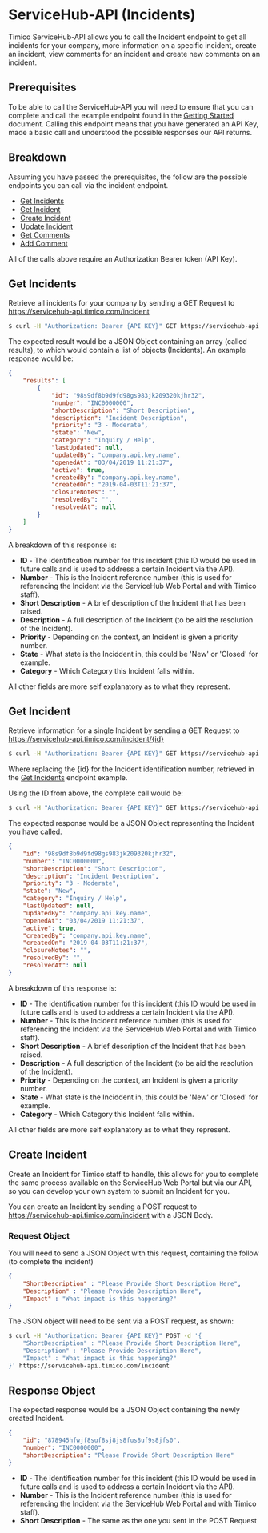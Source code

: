 # ServiceHub-API (Incidents)

Timico ServiceHub-API allows you to call the Incident endpoint to get all incidents for your company, more information on a specific incident, create an incident, view comments for an incident and create new comments on an incident.

## Prerequisites

To be able to call the ServiceHub-API you will need to ensure that you can complete and call the example endpoint found in the [Getting Started](https://github.com/timicoltd/ServiceHub-API/) document. Calling this endpoint means that you have generated an API Key, made a basic call and understood the possible responses our API returns.

## Breakdown

Assuming you have passed the prerequisites, the follow are the possible endpoints you can call via the incident endpoint.

* [Get Incidents]()
* [Get Incident]()
* [Create Incident]()
* [Update Incident]()
* [Get Comments]()
* [Add Comment]()

All of the calls above require an Authorization Bearer token (API Key).

## Get Incidents

Retrieve all incidents for your company by sending a GET Request to https://servicehub-api.timico.com/incident

```sh
$ curl -H "Authorization: Bearer {API KEY}" GET https://servicehub-api.timico.com/incident
```

The expected result would be a JSON Object containing an array (called results), to which would contain a list of objects (Incidents). An example response would be:

```json
{
    "results": [
        {
            "id": "98s9df8b9d9fd98gs983jk209320kjhr32",
            "number": "INC0000000",
            "shortDescription": "Short Description",
            "description": "Incident Description",
            "priority": "3 - Moderate",
            "state": "New",
            "category": "Inquiry / Help",
            "lastUpdated": null,
            "updatedBy": "company.api.key.name",
            "openedAt": "03/04/2019 11:21:37",
            "active": true,
            "createdBy": "company.api.key.name",
            "createdOn": "2019-04-03T11:21:37",
            "closureNotes": "",
            "resolvedBy": "",
            "resolvedAt": null
        }
    ]
}
```

A breakdown of this response is:

* **ID** - The identification number for this incident (this ID would be used in future calls and is used to address a certain Incident via the API).
* **Number** - This is the Incident reference number (this is used for referencing the Incident via the ServiceHub Web Portal and with Timico staff).
* **Short Description** - A brief description of the Incident that has been raised.
* **Description** - A full description of the Incident (to be aid the resolution of the Incident).
* **Priority** - Depending on the context, an Incident is given a priority number.
* **State** - What state is the Inciddent in, this could be 'New' or 'Closed' for example.
* **Category** - Which Category this Incident falls within.

All other fields are more self explanatory as to what they represent.

## Get Incident

Retrieve information for a single Incident by sending a GET Request to https://servicehub-api.timico.com/incident/{id}

```sh
$ curl -H "Authorization: Bearer {API KEY}" GET https://servicehub-api.timico.com/incident/{id}
```

Where replacing the {id} for the Incident identification number, retrieved in the [Get Incidents](#get-incidents) endpoint example.

Using the ID from above, the complete call would be:

```sh
$ curl -H "Authorization: Bearer {API KEY}" GET https://servicehub-api.timico.com/incident/98s9df8b9d9fd98gs983jk209320kjhr32
```

The expected response would be a JSON Object representing the Incident you have called.

```json
{
    "id": "98s9df8b9d9fd98gs983jk209320kjhr32",
    "number": "INC0000000",
    "shortDescription": "Short Description",
    "description": "Incident Description",
    "priority": "3 - Moderate",
    "state": "New",
    "category": "Inquiry / Help",
    "lastUpdated": null,
    "updatedBy": "company.api.key.name",
    "openedAt": "03/04/2019 11:21:37",
    "active": true,
    "createdBy": "company.api.key.name",
    "createdOn": "2019-04-03T11:21:37",
    "closureNotes": "",
    "resolvedBy": "",
    "resolvedAt": null
}
```

A breakdown of this response is:

* **ID** - The identification number for this incident (this ID would be used in future calls and is used to address a certain Incident via the API).
* **Number** - This is the Incident reference number (this is used for referencing the Incident via the ServiceHub Web Portal and with Timico staff).
* **Short Description** - A brief description of the Incident that has been raised.
* **Description** - A full description of the Incident (to be aid the resolution of the Incident).
* **Priority** - Depending on the context, an Incident is given a priority number.
* **State** - What state is the Inciddent in, this could be 'New' or 'Closed' for example.
* **Category** - Which Category this Incident falls within.

All other fields are more self explanatory as to what they represent.

## Create Incident

Create an Incident for Timico staff to handle, this allows for you to complete the same process available on the ServiceHub Web Portal but via our API, so you can develop your own system to submit an Incident for you.

You can create an Incident by sending a POST request to https://servicehub-api.timico.com/incident with a JSON Body.

### Request Object

You will need to send a JSON Object with this request, containing the follow (to complete the incident)

```json
{
	"ShortDescription" : "Please Provide Short Description Here",
	"Description" : "Please Provide Description Here",
	"Impact" : "What impact is this happening?"
}
```

The JSON object will need to be sent via a POST request, as shown:

```sh
$ curl -H "Authorization: Bearer {API KEY}" POST -d '{
    "ShortDescription" : "Please Provide Short Description Here",
	"Description" : "Please Provide Description Here",
	"Impact" : "What impact is this happening?"
}' https://servicehub-api.timico.com/incident
```

## Response Object

The expected response would be a JSON Object containing the newly created Incident.

```json 
{
    "id": "878945hfwjf8suf8sj8js8fus8uf9s8jfs0",
    "number": "INC0000000",
    "shortDescription": "Please Provide Short Description Here"
}
```
* **ID** - The identification number for this incident (this ID would be used in future calls and is used to address a certain Incident via the API).
* **Number** - This is the Incident reference number (this is used for referencing the Incident via the ServiceHub Web Portal and with Timico staff).
* **Short Description** - The same as the one you sent in the POST Request
